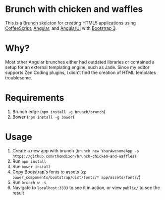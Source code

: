 # Brunch with chicken and waffles

This is a [Brunch](http://brunch.io) skeleton for creating HTML5 applications
using [CoffeeScript](http://coffeescript.org),
[Angular](http://angularjs.org), and [AngularUI](http://angular-ui.github.io)
with [Bootstrap 3](http://getbootstrap.com).

# Why?

Most other Angular brunches either had outdated libraries or contained a setup
for an external templating engine, such as Jade. Since my editor supports Zen
Coding plugins, I didn't find the creation of HTML templates troublesome.

# Requirements

1. Brunch edge (`npm install -g brunch/brunch`)
2. Bower (`npm install -g bower`)

# Usage

1. Create a new app with brunch (`brunch new YourAwesomeApp -s https://github.com/thomdixon/brunch-chicken-and-waffles`)
2. Run `npm install`
3. Run `bower install`
4. Copy Bootstrap's fonts to assets (`cp bower_components/bootstrap/dist/fonts/* app/assets/fonts/`)
5. Run `brunch w -s`
6. Navigate to `localhost:3333` to see it in action, or view `public/` to see the result